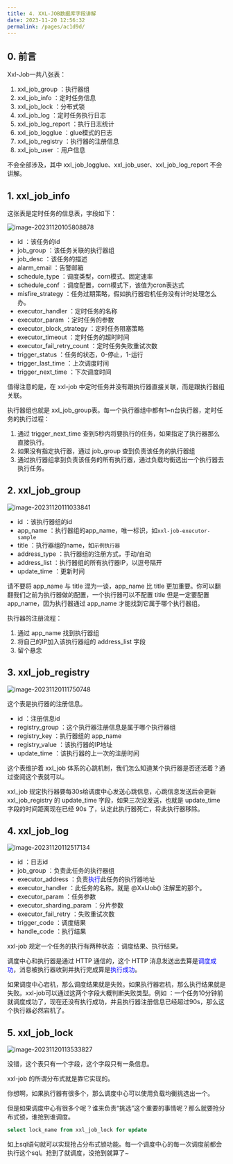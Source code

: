 ```yaml
---
title: 4. XXL-JOB数据库字段讲解
date: 2023-11-20 12:56:32
permalink: /pages/ac1d9d/
---
```

## 0. 前言

Xxl-Job一共八张表：

1. xxl_job_group ：执行器组
2. xxl_job_info ：定时任务信息
3. xxl_job_lock ：分布式锁
4. xxl_job_log ：定时任务执行日志
5. xxl_job_log_report ：执行日志统计
6. xxl_job_logglue ：glue模式的日志
7. xxl_job_registry ：执行器的注册信息
8. xxl_job_user ：用户信息

不会全部涉及，其中 xxl_job_logglue、xxl_job_user、xxl_job_log_report 不会讲解。

## 1. xxl_job_info

这张表是定时任务的信息表，字段如下：

![image-20231120105808878](https://typorehwf.oss-cn-chengdu.aliyuncs.com/image-20231120105808878.png)

- id ：该任务的id
- job_group ：该任务关联的执行器组
- job_desc ：该任务的描述
- alarm_email ：告警邮箱
- schedule_type ：调度类型，corn模式、固定速率
- schedule_conf ：调度配置，corn模式下，该值为cron表达式
- misfire_strategy ：任务过期策略，假如执行器宕机任务没有计时处理怎么办。
- executor_handler ：定时任务的名称
- executor_param ：定时任务的参数
- executor_block_strategy ：定时任务阻塞策略
- executor_timeout ：定时任务的超时时间
- executor_fail_retry_count ：定时任务失败重试次数
- trigger_status ：任务的状态，0-停止，1-运行
- trigger_last_time ：上次调度时间
- trigger_next_time ：下次调度时间

值得注意的是，在 xxl-job 中定时任务并没有跟执行器直接关联，而是跟执行器组关联。

执行器组也就是 xxl_job_group表。每一个执行器组中都有1~n台执行器，定时任务的执行过程：

1. 通过 trigger_next_time 查到5秒内将要执行的任务，如果指定了执行器那么直接执行。
2. 如果没有指定执行器，通过 job_group 查到负责该任务的执行器组 
3. 通过执行器组拿到负责该任务的所有执行器，通过负载均衡选出一个执行器去执行任务。

## 2. xxl_job_group

![image-20231120111033841](https://typorehwf.oss-cn-chengdu.aliyuncs.com/image-20231120111033841.png)

- id ：该执行器组的id
- app_name ：执行器组的app_name，唯一标识，如`xxl-job-executor-sample`
- title ：执行器组的name，如`示例执行器`
- address_type ：执行器组的注册方式，手动/自动
- address_list ：执行器组的所有执行器IP，以逗号隔开
- update_time ：更新时间

请不要将 app_name 与 title 混为一谈，app_name 比 title 更加重要。你可以翻翻我们之前为执行器做的配置，一个执行器可以不配置 title 但是一定要配置 app_name，因为执行器通过 app_name 才能找到它属于哪个执行器组。 

执行器的注册流程：

1. 通过 app_name 找到执行器组
2. 将自己的IP加入该执行器组的 address_list 字段
3. 留个悬念

## 3. xxl_job_registry

![image-20231120111750748](https://typorehwf.oss-cn-chengdu.aliyuncs.com/image-20231120111750748.png)

这个表是执行器的注册信息。

- id ：注册信息id
- registry_group ：这个执行器注册信息是属于哪个执行器组
- registry_key ：执行器组的 app_name
- registry_value ：该执行器的IP地址
- update_time ：该执行器的上一次的注册时间

这个表维护着 xxl_job 体系的心跳机制，我们怎么知道某个执行器是否还活着？通过查阅这个表就可以。

xxl_job 规定执行器要每30s给调度中心发送心跳信息，心跳信息发送后会更新 xxl_job_registry 的 update_time 字段，如果三次没发送，也就是 update_time 字段的时间距离现在已经 90s 了，认定此执行器死亡，将此执行器移除。

## 4. xxl_job_log

![image-20231120112517134](https://typorehwf.oss-cn-chengdu.aliyuncs.com/image-20231120112517134.png)

- id ：日志id
- job_group ：负责此任务的执行器组
- executor_address ：负责<font color=Blue>执行</font>此任务的执行器地址
- executor_handler ：此任务的名称。就是 @XxlJob() 注解里的那个。
- executor_param ：任务参数
- executor_sharding_param ：分片参数
- executor_fail_retry ：失败重试次数
- trigger_code ：调度结果
- handle_code ：执行结果

xxl-job 规定一个任务的执行有两种状态 ：调度结果、执行结果。

调度中心和执行器是通过 HTTP 通信的，这个 HTTP 消息发送出去算是<font color=Blue>调度成功</font>，消息被执行器收到并执行完成算是<font color=Blue>执行成功</font>。  

如果调度中心宕机，那么调度结果就是失败。如果执行器宕机，那么执行结果就是失败。xxl-job可以通过这两个字段大概判断失败类型。例如 ：一个任务10分钟前就调度成功了，现在还没有执行成功，并且执行器注册信息已经超过90s，那么这个执行器必然宕机了。

## 5. xxl_job_lock

![image-20231120113533827](https://typorehwf.oss-cn-chengdu.aliyuncs.com/image-20231120113533827.png)

没错，这个表只有一个字段，这个字段只有一条信息。

xxl-job 的所谓分布式就是靠它实现的。

你想啊，如果执行器有很多个，那么调度中心可以使用负载均衡挑选出一个。

但是如果调度中心有很多个呢？谁来负责“挑选”这个重要的事情呢？那么就要抢分布式锁，谁抢到谁调度。

```sql
select lock_name from xxl_job_lock for update
```

如上sql语句就可以实现抢占分布式锁功能。每一个调度中心的每一次调度前都会执行这个sql。抢到了就调度，没抢到就算了~





